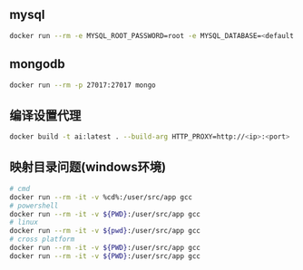 
## mysql

```bash
docker run --rm -e MYSQL_ROOT_PASSWORD=root -e MYSQL_DATABASE=<default db> -p 3306:3306 mysql
```

## mongodb

```bash
docker run --rm -p 27017:27017 mongo
```

## 编译设置代理

```bash
docker build -t ai:latest . --build-arg HTTP_PROXY=http://<ip>:<port>
```

## 映射目录问题(windows环境)

```bash
# cmd
docker run --rm -it -v %cd%:/user/src/app gcc
# powershell
docker run --rm -it -v ${PWD}:/user/src/app gcc
# linux
docker run --rm -it -v ${pwd}:/user/src/app gcc
# cross platform
docker run --rm -it -v ${PWD}:/user/src/app gcc
docker run --rm -it -v ${PWD}:/user/src/app gcc
```

